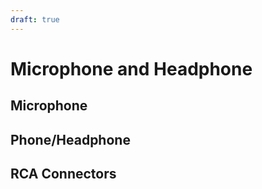 ```yaml
---
draft: true
---
```

# Microphone and Headphone

## Microphone

## Phone/Headphone

## RCA Connectors